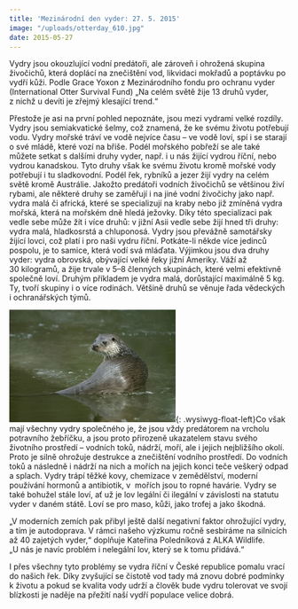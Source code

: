 ```yaml
---
title: 'Mezinárodní den vyder: 27. 5. 2015'
image: "/uploads/otterday_610.jpg"
date: 2015-05-27
---
```

Vydry jsou okouzlující vodní predátoři, ale zároveň i ohrožená skupina
živočichů, která doplácí na znečištění vod, likvidaci mokřadů a poptávku
po vydří kůži. Podle Grace Yoxon z Mezinárodního fondu pro ochranu vyder
(International Otter Survival Fund) „Na celém světě žije 13 druhů
vyder, z nichž u devíti je zřejmý klesající trend.“

Přestože je asi na první pohled nepoznáte, jsou mezi vydrami velké
rozdíly. Vydry jsou semiakvatické šelmy, což znamená, že ke svému životu
potřebují vodu. Vydry mořské tráví ve vodě nejvíce času – ve vodě loví,
spí i se starají o své mládě, které vozí na břiše. Podél mořského
pobřeží se ale také můžete setkat s dalšími druhy vyder, např. i u nás
žijící vydrou říční, nebo vydrou kanadskou. Tyto druhy však ke svému
životu kromě mořské vody potřebují i tu sladkovodní. Podél řek, rybníků
a jezer žijí vydry na celém světě kromě Austrálie. Jakožto predátoři
vodních živočichů se většinou živí rybami, ale některé druhy se zaměřují
i na jiné vodní živočichy jako např. vydra malá či africká, které se
specializují na kraby nebo již zmíněná vydra mořská, která na mořském
dně hledá ježovky. Díky této specializaci pak vedle sebe může žít i více
druhů: v jižní Asii vedle sebe žijí hned tři druhy: vydra malá,
hladkosrstá a chluponosá. Vydry jsou převážně samotářsky žijící lovci,
což platí i pro naši vydru říční. Potkáte-li někde více jedinců pospolu,
je to samice, která vodí svá mláďata. Výjimkou jsou dva druhy vyder:
vydra obrovská, obývající velké řeky jižní Ameriky. Váží až
30 kilogramů, a žije trvale v 5–8 členných skupinách, které velmi
efektivně společně loví. Druhým příkladem je vydra malá, dorůstající
maximálně 5 kg. Ty, tvoří skupiny i o více rodinách. Většině druhů se
věnuje řada vědeckých i ochranářských týmů.

![](/uploads/Vydra-ricni-948a_300.jpg){: .wysiwyg-float-left}Co však
mají všechny vydry společného je, že jsou vždy predátorem na vrcholu
potravního žebříčku, a jsou proto přirozeně ukazatelem stavu svého
životního prostředí – vodních toků, nádrží, moří, ale i jejich
nejbližšího okolí. Proto je silně ohrožuje destrukce a znečištění
vodního prostředí. Do vodních toků a následně i nádrží na nich a mořích
na jejich konci teče veškerý odpad a splach. Vydry trápí těžké kovy,
chemizace v zemědělství, moderní používání hormonů a antibiotik, v 
mořích jsou to ropné havárie. Vydry se také bohužel stále loví, ať už je
lov legální či ilegální v závislosti na statutu vyder v daném státě.
Loví se pro maso, kůži, jako trofej a jako škodná.

„V moderních zemích pak přibyl ještě další negativní faktor ohrožující
vydry, a tím je autodoprava. V rámci našeho výzkumu ročně sesbíráme na
silnicích až 40 zajetých vyder,“ doplňuje Kateřina Poledníková z ALKA
Wildlife. „U nás je navíc problém i nelegální lov, který se k tomu
přidává.“

I přes všechny tyto problémy se vydra říční v České republice pomalu
vrací do našich řek. Díky zvyšující se čistotě vod tady má znovu dobré
podmínky k životu a pokud se kvalita vody udrží a člověk bude vydru
tolerovat ve svojí blízkosti je naděje na přežití naší vydří populace
velice dobrá.
